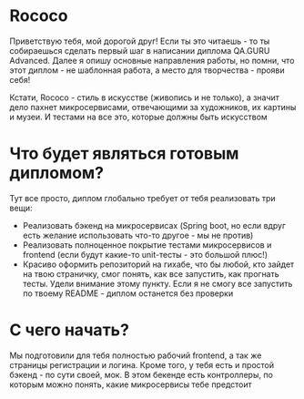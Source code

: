 # Rococo

Приветствую тебя, мой дорогой друг!
Если ты это читаешь - то ты собираешься сделать первый шаг в написании диплома QA.GURU Advanced.
Далее я опишу основные направления работы, но помни, что этот диплом - не шаблонная работа, а место
для творчества - прояви себя!

Кстати, Rococo - стиль в искусстве (живопись и не только), а значит дело пахнет микросервисами, 
отвечающими за художников, их картины и музеи. И тестами на все это, которые должны быть искусством

# Что будет являться готовым дипломом?

Тут все просто, диплом глобально требует от тебя реализовать три вещи:

- Реализовать бэкенд на микросервисах (Spring boot, но если вдруг есть желание использовать что-то другое - мы не против)
- Реализовать полноценное покрытие тестами микросервисов и frontend (если будут какие-то
  unit-тесты - это большой плюс!)
- Красиво оформить репозиторий на гихабе, что бы любой, кто зайдет на твою страничку, смог понять,
  как все запустить, как прогнать тесты. Удели внимание этому пункту. Если я не смогу все запустить по твоему README - диплом останется без проверки

# С чего начать?

Мы подготовили для тебя полностью рабочий frontend, а так же страницы регистрации и логина. Кроме
того, у тебя есть и простой бэкенд - по сути своей, мок. В этом бекенде есть контроллеры, по которым
можно понять, какие микросервисы тебе предстоит реализовать. И самое главное - у тебя есть проект
niffler, который будет выступать образцом для подражания в разработке микросервисов. Тестовое
покрытие niffler, однако, является достаточно слабым - учтите это при написании тестов на Rococ - это,
все-таки, диплом для SDET / Senior QA Automation и падать в грязь лицом с десятком тестов на весь сервис
точно не стоит. Итак, приступим!

#### 1. Запусти фронт Rococ, для этого перейти в соответсвующий каталог

```posh
Dmitriis-MacBook-Pro rococo % cd rococo-client
```

#### 2. Обнови зависимости и запускай фронт:

```posh
Dmitriis-MacBook-Pro rococo-client % npm i
Dmitriis-MacBook-Pro rococo-client % npm run dev
```

Фронт стартанет в твоем браузере на порту 3000: http://127.0.0.1:3000/
Обрати внимание! Надо использовать именно 127.0.0.1, а не localhost

#### 3. Запустите бэкенд rococo-api

```posh
Dmitriis-MacBook-Pro rococo % ./gradlew :rococo-api:bootRun --args='--spring.profiles.active=local'
```

Бэк стартанет на порту 8080: http://127.0.0.1:8080/

# Что дальше?

#### 1. В первую очередь, необходимо реализовать сервис rococo-auth

Фронтенд полностью готов к использованию сервиса auth на порту 9000,
твоя задача взять сервис niffler-auth и аккуратно переделать его для работы с rococo.
Страницы логина / регистрации, а так же стили и графику мы даем:

- deer-logo.svg
- favicon.ico
- styles.css
- login.html
- register.html

Основная задача - аккуратно заменить упоминания о niffler в этом сервисе, а в идеале - еще и
разобраться, как он работает. В этом будет полезно
видео
[Implementing an OAuth 2 authorization server with Spring Security - the new way! by Laurentiu Spilca](https://youtu.be/DaUGKnA7aro)
[Full Stack OAuth 2 - With Spring Security / React / Angular Part 1](https://youtu.be/SfNIjS_2H4M)
[Full Stack OAuth 2 - With Spring Security / React / Angular Part 2](https://youtu.be/3bGer6-6mdY)

#### 2. Как только у вас появилось уже 2 сервиса, есть смысл подумать о докеризации

Чем раньше у ваc получится запустить в докере фронт и все бэкенды, тем проще будет дальше.
На самом деле, докеризация не является строго обязательным требованием, но если вы хотите в будущем
задеплоить свой сервис на прод, прикрутить CI/CD, без этого никак не обойдется

#### 3. Подумать о необходимых микросервисах.

У вас должен остаться основной бэкенд (rococ-api), куда будет ходить фронт, но он будет играть роль прокси,
проверяющего вашу аутентифкацию. Все, как и в niffler. Это значит, что основная логика уйдет в свои
микросервисы со своими БД. На мой вззгляд, здесь будут уместны сервисы rococo-artist,
rococo-painting, rococo-museum, rococo-userdata. Возможно, у вас другие мысли, какие микросервисы создать - вы
можете проявить свою фантазию

#### 4. Выбрать протокол взаимодействия между сервисами

В поставляемом фронтенде классический REST. Его можно поменять на GraphQL - но это потребует
переписывания фронта, и тебе придется делать это самому. Поэтому я бы посоветовал оставить между
фронтом и rococo-gateway старый добрый REST. А вот взаимодействие между микросервисами можно
делать как угодно! REST, gRPC, SOAP. Делай проект я, однозначно взял бы gRPC - не писать руками кучу
model-классов, получить перформанс и простое написание тестов. Стоит сказать, что здесь не
понадобятся streaming rpc, и все ограничится простыми унарными запросами. Однако если вы хотите
использовать REST или SOAP - мы не будем возражать.

#### 5. Реализовать микросервисный backend

Это место где, внезапно, СОВА НАРИСОВАНА! :)
На самом деле, концептуально и технически каждый сервис будет похож на что-то из niffler, поэтому
главное внимательность и аккуратность. Любые отхождения от niffler возможны - ты можешь захотеть
использовать, например, NoSQL базы или по другому организовать конфигурацию / структуру проекта -
никаких ограничений, лишь бы сервис выполнял свое прямое назначение

##### Особенности реализации backend
- Pageble контроллеры;
```java
  @GetMapping()
  public Page<ArtistJson> getAll(@RequestParam(required = false) String name,
                                 @PageableDefault Pageable pageable) {
    return artistService.getAll(name, pageable);
  }
```
Здесь объект Pageable - приходит в виде GET параметров с фронта. 
Так же GET парметром может прийти (а может и нет) параметр name. Тогда запрос в БД должен включать филтрацию по полю name (ContainsIgnoreCase)


#### 6. Подготовить структуру тестового "фреймворка", подумать о том какие прекондишены и как вы будете создавать

Здесь однозначно понадобится возможность API-логина и работы со всеми возможными preconditions проекта - картинами,
художниками, музеями. 

#### 7. Реализовать достаточное, на твой взгляд, покрытие e-2-e тестами

На наш взгляд, только основны позитивных сценариев тут не менее трех десятков.

#### 8. Оформить все красиво!

Да, тут еще раз намекну про важность ридми, важность нарисовать топологию (схему) твоих сервисов, важность скриншотиков и прочих красот













